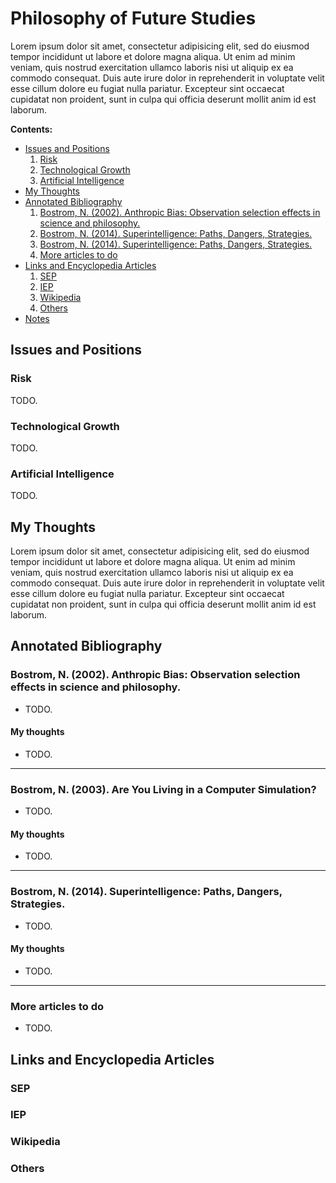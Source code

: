 Philosophy of Future Studies
================================================================================

Lorem ipsum dolor sit amet, consectetur adipisicing elit, sed do eiusmod tempor
incididunt ut labore et dolore magna aliqua. Ut enim ad minim veniam, quis
nostrud exercitation ullamco laboris nisi ut aliquip ex ea commodo consequat.
Duis aute irure dolor in reprehenderit in voluptate velit esse cillum dolore
eu fugiat nulla pariatur. Excepteur sint occaecat cupidatat non proident,
sunt in culpa qui officia deserunt mollit anim id est laborum.


**Contents:**

-   [Issues and Positions](#issues-and-positions)
    1.  [Risk](#risk)
    1.  [Technological Growth](#technological-growth)
    1.  [Artificial Intelligence](#artificial-intelligence)
-   [My Thoughts](#my-thoughts)
-   [Annotated Bibliography](#annotated-bibliography)
    1.  [Bostrom, N. (2002). Anthropic Bias: Observation selection effects in science and philosophy.](#bostrom-n.-2002.-anthropic-bias-observation-selection-effects-in-science-and-philosophy.)
    1.  [Bostrom, N. (2014). Superintelligence: Paths, Dangers, Strategies.](#bostrom-n.-2003.-are-you-living-in-a-computer-simulation)
    1.  [Bostrom, N. (2014). Superintelligence: Paths, Dangers, Strategies.](#bostrom-n.-2014.-superintelligence-paths-dangers-strategies.)
    1.  [More articles to do](#more-articles-to-do)
-   [Links and Encyclopedia Articles](#links-and-encyclopedia-articles)
    1.  [SEP](#sep)
    1.  [IEP](#iep)
    1.  [Wikipedia](#wikipedia)
    1.  [Others](#others)
-   [Notes](#fn1)


Issues and Positions
--------------------------------------------------------------------------------

### Risk

TODO.


### Technological Growth

TODO.


### Artificial Intelligence

TODO.


My Thoughts
--------------------------------------------------------------------------------

Lorem ipsum dolor sit amet, consectetur adipisicing elit, sed do eiusmod tempor
incididunt ut labore et dolore magna aliqua. Ut enim ad minim veniam, quis
nostrud exercitation ullamco laboris nisi ut aliquip ex ea commodo consequat.
Duis aute irure dolor in reprehenderit in voluptate velit esse cillum dolore
eu fugiat nulla pariatur. Excepteur sint occaecat cupidatat non proident,
sunt in culpa qui officia deserunt mollit anim id est laborum.


Annotated Bibliography
--------------------------------------------------------------------------------

### Bostrom, N. (2002). Anthropic Bias: Observation selection effects in science and philosophy.

-   TODO.

#### My thoughts

-   TODO.


--------------------------------------------------------------------------------

### Bostrom, N. (2003). Are You Living in a Computer Simulation?

-   TODO.

#### My thoughts

-   TODO.


--------------------------------------------------------------------------------

### Bostrom, N. (2014). Superintelligence: Paths, Dangers, Strategies.

-   TODO.

#### My thoughts

-   TODO.


--------------------------------------------------------------------------------

### More articles to do

-   TODO.


Links and Encyclopedia Articles
--------------------------------------------------------------------------------

### SEP

### IEP

### Wikipedia

### Others


